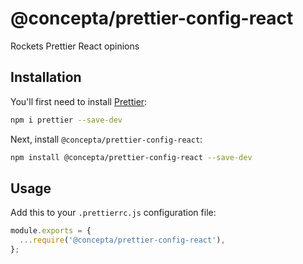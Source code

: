 # @concepta/prettier-config-react

Rockets Prettier React opinions

## Installation

You'll first need to install [Prettier](https://prettier.io/):

```sh
npm i prettier --save-dev
```

Next, install `@concepta/prettier-config-react`:

```sh
npm install @concepta/prettier-config-react --save-dev
```

## Usage

Add this to your `.prettierrc.js` configuration file:

```js
module.exports = {
  ...require('@concepta/prettier-config-react'),
};
```

